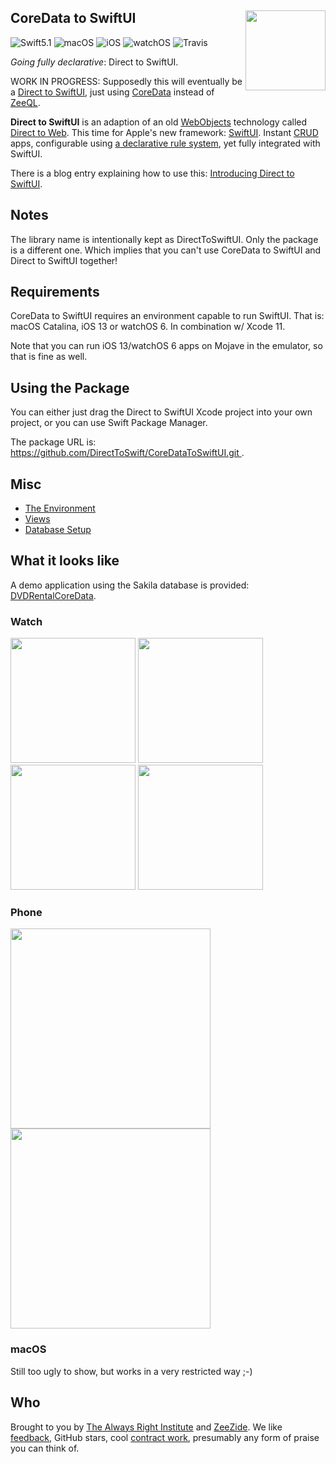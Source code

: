 <h2>CoreData to SwiftUI
  <img src="http://zeezide.com/img/d2s/D2SIcon.svg"
       align="right" width="128" height="128" />
</h2>

![Swift5.1](https://img.shields.io/badge/swift-5.1-blue.svg)
![macOS](https://img.shields.io/badge/os-macOS-green.svg?style=flat)
![iOS](https://img.shields.io/badge/os-iOS-green.svg?style=flat)
![watchOS](https://img.shields.io/badge/os-watchOS-green.svg?style=flat)
![Travis](https://api.travis-ci.org/DirectToSwift/CoreDataToSwiftUI.svg?branch=master&style=flat)

_Going fully declarative_: Direct to SwiftUI.

WORK IN PROGRESS:
Supposedly this will eventually be a 
[Direct to SwiftUI](https://github.com/DirectToSwift/DirectToSwiftUI),
just using 
[CoreData](https://developer.apple.com/library/archive/documentation/Cocoa/Conceptual/CoreData/index.html#//apple_ref/doc/uid/TP40001075-CH2-SW1) 
instead of [ZeeQL](http://zeeql.io).

**Direct to SwiftUI**
is an adaption of an old 
[WebObjects](https://en.wikipedia.org/wiki/WebObjects) 
technology called 
[Direct to Web](https://developer.apple.com/library/archive/documentation/WebObjects/Developing_With_D2W/WalkThrough/WalkThrough.html#//apple_ref/doc/uid/TP30001015-DontLinkChapterID_5-TPXREF101).
This time for Apple's new framework:
[SwiftUI](https://developer.apple.com/xcode/swiftui/).
Instant 
[CRUD](https://en.wikipedia.org/wiki/Create,_read,_update_and_delete)
apps, configurable using 
[a declarative rule system](http://www.alwaysrightinstitute.com/swiftuirules/),
yet fully integrated with SwiftUI.

There is a blog entry explaining how to use this:
[Introducing Direct to SwiftUI](http://www.alwaysrightinstitute.com/directtoswiftui/).


## Notes

The library name is intentionally kept as DirectToSwiftUI. Only the package
is a different one.
Which implies that you can't use CoreData to SwiftUI and Direct to SwiftUI
together!


## Requirements

CoreData to SwiftUI requires an environment capable to run SwiftUI.
That is: macOS Catalina, iOS 13 or watchOS 6.
In combination w/ Xcode 11.

Note that you can run iOS 13/watchOS 6 apps on Mojave in the emulator,
so that is fine as well.

## Using the Package

You can either just drag the Direct to SwiftUI Xcode project into your own
project,
or you can use Swift Package Manager.

The package URL is:
[https://github.com/DirectToSwift/CoreDataToSwiftUI.git
](https://github.com/DirectToSwift/CoreDataToSwiftUI.git).


## Misc

- [The Environment](Sources/DirectToSwiftUI/Environment/README.md)
- [Views](Sources/DirectToSwiftUI/Views/README.md)
- [Database Setup](Sources/DirectToSwiftUI/DatabaseSetup.md)

## What it looks like

A demo application using the Sakila database is provided:
[DVDRentalCoreData](https://github.com/DirectToSwift/DVDRentalCoreData).

### Watch

<p float="left" valign="top">
<img width="200" src="http://www.alwaysrightinstitute.com/images/d2s/watchos-screenshots/01-homepage.png?v=2">
<img width="200" src="http://www.alwaysrightinstitute.com/images/d2s/watchos-screenshots/02-customers.png?v=2">
<img width="200" src="http://www.alwaysrightinstitute.com/images/d2s/watchos-screenshots/03-customer.png?v=2">
<img width="200" src="http://www.alwaysrightinstitute.com/images/d2s/watchos-screenshots/04-movies.png?v=2">
</p>

### Phone

<p float="left" valign="top">
<img width="320" src="http://www.alwaysrightinstitute.com/images/d2s/limited-entities.png">
<img width="320" src="http://www.alwaysrightinstitute.com/images/d2s/list-customer-default.png">
</p>

### macOS

Still too ugly to show, but works in a very restricted way ;-) 

## Who

Brought to you by
[The Always Right Institute](http://www.alwaysrightinstitute.com)
and
[ZeeZide](http://zeezide.de).
We like
[feedback](https://twitter.com/ar_institute),
GitHub stars,
cool [contract work](http://zeezide.com/en/services/services.html),
presumably any form of praise you can think of.
